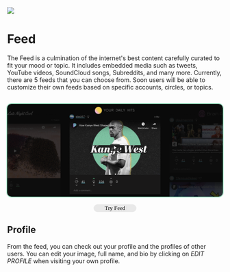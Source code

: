 <!-- Banner -->
<div class="banner media">
  <img class=" banner" src="https://images.unsplash.com/photo-1507214617719-4a3daf41b9ac?ixlib=rb-1.2.1&ixid=eyJhcHBfaWQiOjEyMDd9&auto=format&fit=crop&w=2924&q=80"></img>
</div>

# Feed

The Feed is a culmination of the internet's best content carefully curated to fit your mood or topic. It includes embedded media such as tweets, YouTube videos, SoundCloud songs, Subreddits, and many more. Currently, there are 5 feeds that you can choose from. Soon users will be able to customize their own feeds based on specific accounts, circles, or topics.

<br>
<img class="rounded-img" src="media/feed.png"></img>
<br>
<p style="width:100%;text-align:center;">
<a href="https://app.yup.io"><button style="width:20%;border-radius:20px;border-width:0px;background:#e9e9e9;font-family:Nunito;">
Try Feed</button></a>
</p>

## Profile

From the feed, you can check out your profile and the profiles of other users. You can edit your image, full name, and bio by clicking on <i>EDIT PROFILE</i> when visiting your own profile.


<br><br>

<style>




}
.center {
  align: center;
  width: 10%;
}
.cont {
  width:100%;
  text-align:center;
}
.toggle:focus {
  outline: none;
}
.rounded-img {
  border-radius:10px;
  box-shadow: 0px 0px 2px 1px #42b983;
  margin: 0px 0px;
}
.tooltip {
  position: relative;
  display: inline-block;
}
.tooltip .tooltiptext {
  visibility: hidden;
  width: 120px;
  background-color: grey;
  opacity:0.9;
  color: #fff;
  text-align: center;
  border-radius: 6px;
  padding: 5px 0;
  position: absolute;
  z-index: 1;
}
.tooltip:hover .tooltiptext {
  visibility: visible;
}
{
  box-sizing: border-box;
}

.column {
  float: left;
  width: 50%;
  padding: 0px;
}

.row:after {
  content: "";
  display: table;
  clear: both;
}
.header1 {
  font-size: 1.8rem;
  font-weight: bold;
  padding: 2rem 0px;
}
.header2 {
  font-size: 1.5rem;
}
</style>
